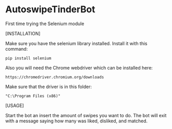 # AutoswipeTinderBot
 First time trying the Selenium module

[INSTALLATION]

Make sure you have the selenium library installed.
Install it with this command:
```
pip install selenium
```
Also you will need the Chrome webdriver which can be installed here:
```
https://chromedriver.chromium.org/downloads
```
Make sure that the driver is in this folder:
```
"C:\Program Files (x86)"
```

[USAGE]

Start the bot an insert the amount of swipes you want to do.
The bot will exit with a message saying how many was liked, disliked, and matched.
